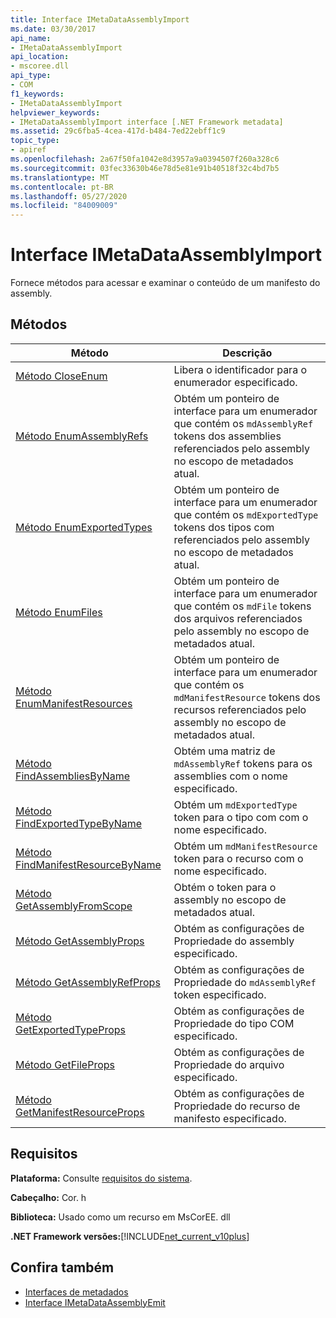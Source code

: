 ```yaml
---
title: Interface IMetaDataAssemblyImport
ms.date: 03/30/2017
api_name:
- IMetaDataAssemblyImport
api_location:
- mscoree.dll
api_type:
- COM
f1_keywords:
- IMetaDataAssemblyImport
helpviewer_keywords:
- IMetaDataAssemblyImport interface [.NET Framework metadata]
ms.assetid: 29c6fba5-4cea-417d-b484-7ed22ebff1c9
topic_type:
- apiref
ms.openlocfilehash: 2a67f50fa1042e8d3957a9a0394507f260a328c6
ms.sourcegitcommit: 03fec33630b46e78d5e81e91b40518f32c4bd7b5
ms.translationtype: MT
ms.contentlocale: pt-BR
ms.lasthandoff: 05/27/2020
ms.locfileid: "84009009"
---
```

# <a name="imetadataassemblyimport-interface"></a>Interface IMetaDataAssemblyImport
Fornece métodos para acessar e examinar o conteúdo de um manifesto do assembly.  
  
## <a name="methods"></a>Métodos  
  
|Método|Descrição|  
|------------|-----------------|  
|[Método CloseEnum](imetadataassemblyimport-closeenum-method.md)|Libera o identificador para o enumerador especificado.|  
|[Método EnumAssemblyRefs](imetadataassemblyimport-enumassemblyrefs-method.md)|Obtém um ponteiro de interface para um enumerador que contém os `mdAssemblyRef` tokens dos assemblies referenciados pelo assembly no escopo de metadados atual.|  
|[Método EnumExportedTypes](imetadataassemblyimport-enumexportedtypes-method.md)|Obtém um ponteiro de interface para um enumerador que contém os `mdExportedType` tokens dos tipos com referenciados pelo assembly no escopo de metadados atual.|  
|[Método EnumFiles](imetadataassemblyimport-enumfiles-method.md)|Obtém um ponteiro de interface para um enumerador que contém os `mdFile` tokens dos arquivos referenciados pelo assembly no escopo de metadados atual.|  
|[Método EnumManifestResources](imetadataassemblyimport-enummanifestresources-method.md)|Obtém um ponteiro de interface para um enumerador que contém os `mdManifestResource` tokens dos recursos referenciados pelo assembly no escopo de metadados atual.|  
|[Método FindAssembliesByName](imetadataassemblyimport-findassembliesbyname-method.md)|Obtém uma matriz de `mdAssemblyRef` tokens para os assemblies com o nome especificado.|  
|[Método FindExportedTypeByName](imetadataassemblyimport-findexportedtypebyname-method.md)|Obtém um `mdExportedType` token para o tipo com com o nome especificado.|  
|[Método FindManifestResourceByName](imetadataassemblyimport-findmanifestresourcebyname-method.md)|Obtém um `mdManifestResource` token para o recurso com o nome especificado.|  
|[Método GetAssemblyFromScope](imetadataassemblyimport-getassemblyfromscope-method.md)|Obtém o token para o assembly no escopo de metadados atual.|  
|[Método GetAssemblyProps](imetadataassemblyimport-getassemblyprops-method.md)|Obtém as configurações de Propriedade do assembly especificado.|  
|[Método GetAssemblyRefProps](imetadataassemblyimport-getassemblyrefprops-method.md)|Obtém as configurações de Propriedade do `mdAssemblyRef` token especificado.|  
|[Método GetExportedTypeProps](imetadataassemblyimport-getexportedtypeprops-method.md)|Obtém as configurações de Propriedade do tipo COM especificado.|  
|[Método GetFileProps](imetadataassemblyimport-getfileprops-method.md)|Obtém as configurações de Propriedade do arquivo especificado.|  
|[Método GetManifestResourceProps](imetadataassemblyimport-getmanifestresourceprops-method.md)|Obtém as configurações de Propriedade do recurso de manifesto especificado.|  
  
## <a name="requirements"></a>Requisitos  
 **Plataforma:** Consulte [requisitos do sistema](../../get-started/system-requirements.md).  
  
 **Cabeçalho:** Cor. h  
  
 **Biblioteca:** Usado como um recurso em MsCorEE. dll  
  
 **.NET Framework versões:**[!INCLUDE[net_current_v10plus](../../../../includes/net-current-v10plus-md.md)]  
  
## <a name="see-also"></a>Confira também

- [Interfaces de metadados](metadata-interfaces.md)
- [Interface IMetaDataAssemblyEmit](imetadataassemblyemit-interface.md)
